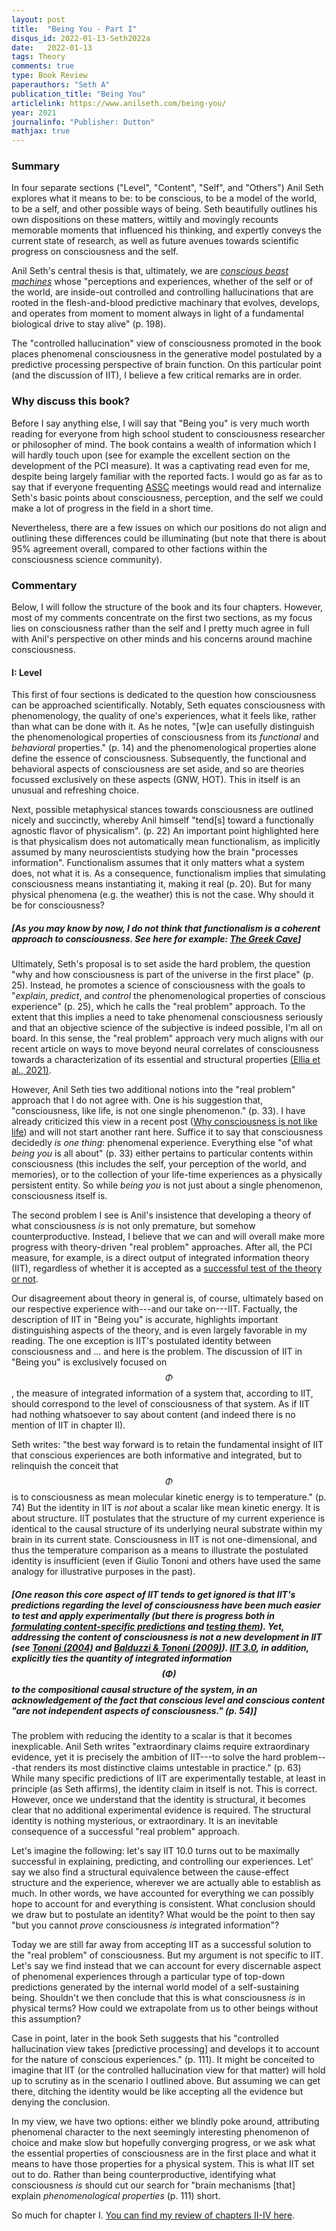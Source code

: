```yaml
---
layout: post
title:  "Being You - Part I"
disqus_id: 2022-01-13-Seth2022a
date:   2022-01-13
tags: Theory
comments: true
type: Book Review
paperauthors: "Seth A"
publication_title: "Being You"
articlelink: https://www.anilseth.com/being-you/
year: 2021
journalinfo: "Publisher: Dutton"
mathjax: true
---
```


### Summary

In four separate sections ("Level", "Content", "Self", and "Others") Anil Seth explores what it means to be: to be conscious, to be a model of the world, to be a self, and other possible ways of being. Seth beautifully outlines his own dispositions on these matters, wittily and movingly recounts memorable moments that influenced his thinking, and expertly conveys the current state of research, as well as future avenues towards scientific progress on consciousness and the self.  

Anil Seth's central thesis is that, ultimately, we are [<em>conscious beast machines</em>](https://nautil.us/issue/107/the-edge/we-are-beast-machines) whose "perceptions and experiences, whether of the self or of the world, are inside-out controlled and controlling hallucinations that are rooted in the flesh-and-blood predictive machinary that evolves, develops, and operates from moment to moment always in light of a fundamental biological drive to stay alive" (p. 198). 

The "controlled hallucination" view of consciousness promoted in the book places phenomenal consciousness in the generative model postulated by a predictive processing perspective of brain function. On this particular point (and the discussion of IIT), I believe a few critical remarks are in order.

### Why discuss this book?

Before I say anything else, I will say that "Being you" is very much worth reading for everyone from high school student to consciousness researcher or philosopher of mind. The book contains a wealth of information which I will hardly touch upon (see for example the excellent section on the development of the PCI measure). It was a captivating read even for me, despite being largely familiar with the reported facts. I would go as far as to say that if everyone frequenting [ASSC](https://theassc.org/) meetings would read and internalize Seth's basic points about consciousness, perception, and the self we could make a lot of progress in the field in a short time.

Nevertheless, there are a few issues on which our positions do not align and outlining these differences could be illuminating (but note that there is about 95% agreement overall, compared to other factions within the consciousness science community). 

### Commentary
Below, I will follow the structure of the book and its four chapters. However, most of my comments concentrate on the first two sections, as my focus lies on consciousness rather than the self and I pretty much agree in full with Anil's perspective on other minds and his concerns around machine consciousness.

#### I: Level

This first of four sections is dedicated to the question how consciousness can be approached scientifically. Notably, Seth equates consciousness with phenomenology, the quality of one's experiences, what it feels like, rather than what can be done with it. As he notes, "[w]e can usefully distinguish the phenomenological properties of consciousness from its *functional* and *behavioral* properties." (p. 14) and the phenomenological properties alone define the essence of consciousness. Subsequently, the functional and behavioral aspects of consciousness are set aside, and so are theories focussed exclusively on these aspects (GNW, HOT). This in itself is an unusual and refreshing choice. 

Next, possible metaphysical stances towards consciousness are outlined nicely and succinctly, whereby Anil himself "tend[s] toward a functionally agnostic flavor of physicalism". (p. 22) An important point highlighted here is that physicalism does not automatically mean functionalism, as implicitly assumed by many neuroscientists studying how the brain "processes information". Functionalism assumes that it only matters what a system does, not what it is. As a consequence, functionalism implies that simulating consciousness means instantiating it, making it real (p. 20). But for many physical phenomena (e.g. the weather) this is not the case. Why should it be for consciousness? 

##### [As you may know by now, I do not think that functionalism is a coherent approach to consciousness. See here for example: [The Greek Cave](../greek-cave)]

Ultimately, Seth's proposal is to set aside the hard problem, the question "why and how consciousness is part of the universe in the first place" (p. 25). Instead, he promotes a science of consciousness with the goals to "*explain*, *predict*, and *control* the phenomenological properties of conscious experience" (p. 25), which he calls the "real problem" approach. To the extent that this implies a need to take phenomenal consciousness seriously and that an objective science of the subjective is indeed possible, I'm all on board. In this sense, the "real problem" approach very much aligns with our recent article on ways to move beyond neural correlates of consciousness towards a characterization of its essential and structural properties [(Ellia et al., 2021)](https://doi.org/10.1093/nc/niab032).

However, Anil Seth ties two additional notions into the "real problem" approach that I do not agree with. One is his suggestion that, "consciousness, like life, is not one single phenomenon." (p. 33). I have already criticized this view in a recent post ([Why consciousness is not like life](../LifeConsciousness)) and will not start another rant here. Suffice it to say that consciousness decidedly *is one thing*: phenomenal experience. Everything else "of what *being you* is all about" (p. 33) either pertains to particular contents within consciousness (this includes the self, your perception of the world, and memories), or to the collection of your life-time experiences as a physically persistent entity. So while *being you* is not just about a single phenomenon, consciousness itself is. 
 
The second problem I see is Anil's insistence that developing a theory of what consciousness *is* is not only premature, but somehow counterproductive. Instead, I believe that we can and will overall make more progress with theory-driven "real problem" approaches. After all, the PCI measure, for example, is a direct output of integrated information theory (IIT), regardless of whether it is accepted as a [successful test of the theory or not](../fundamental-IIT).

Our disagreement about theory in general is, of course, ultimately based on our respective experience with---and our take on---IIT. Factually, the description of IIT in "Being you" is accurate, highlights important distinguishing aspects of the theory, and is even largely favorable in my reading. The one exception is IIT's postulated identity between consciousness and ... and here is the problem. The discussion of IIT in "Being you" is exclusively focused on $$\Phi$$, the measure of integrated information of a system that, according to IIT, should correspond to the level of consciousness of that system. As if IIT had nothing whatsoever to say about content (and indeed there is no mention of IIT in chapter II). 

Seth writes: "the best way forward is to retain the fundamental insight of IIT that conscious experiences are both informative and integrated, but to relinquish the conceit that $$\Phi$$ is to consciousness as mean molecular kinetic energy is to temperature." (p. 74) But the identity in IIT is *not* about a scalar like mean kinetic energy. It is about structure. IIT postulates that the structure of my current experience is identical to the causal structure of its underlying neural substrate within my brain in its current state. Consciousness in IIT is not one-dimensional, and thus the temperature comparison as a means to illustrate the postulated identity is insufficient (even if Giulio Tononi and others have used the same analogy for illustrative purposes in the past). 


##### [One reason this core aspect of IIT tends to get ignored is that IIT's predictions regarding the level of consciousness have been much easier to test and apply experimentally (but there is progress both in [formulating content-specific predictions](https://doi.org/10.3390/e21121160) and [testing them](https://www.eneuro.org/content/4/3/ENEURO.0080-17.2017)). Yet, addressing the content of consciousness is not a new development in IIT (see [Tononi (2004)](https://dx.doi.org/10.1186%2F1471-2202-5-42) and [Balduzzi & Tononi (2009)](https://dx.doi.org/10.1371%2Fjournal.pcbi.1000462)). [IIT 3.0](https://doi.org/10.1371/journal.pcbi.1003588), in addition, explicitly ties the quantity of integrated information $$(\Phi)$$ to the compositional causal structure of the system, in an acknowledgement of the fact that conscious level and conscious content "are not independent aspects of consciousness." (p. 54)]

The problem with reducing the identity to a scalar is that it becomes inexplicable. Anil Seth writes "extraordinary claims require extraordinary evidence, yet it is precisely the ambition of IIT---to solve the hard problem---that renders its most distinctive claims untestable in practice." (p. 63) While many specific predictions of IIT are experimentally testable, at least in principle (as Seth affirms), the identity claim in itself is not. This is correct. However, once we understand that the identity is structural, it becomes clear that no additional experimental evidence is required. The structural identity is nothing mysterious, or extraordinary. It is an inevitable consequence of a successful "real problem" approach. 

Let's imagine the following: let's say IIT 10.0 turns out to be maximally successful in explaining, predicting, and controlling our experiences. Let' say we also find a structural equivalence between the cause-effect structure and the experience, wherever we are actually able to establish as much. In other words, we have accounted for everything we can possibly hope to account for and everything is consistent. What conclusion should we draw but to postulate an identity? What would be the point to then say "but you cannot *prove* consciousness *is* integrated information"? 

Today we are still far away from accepting IIT as a successful solution to the "real problem" of consciousness. But my argument is not specific to IIT. Let's say we find instead that we can account for every discernable aspect of phenomenal experiences through a particular type of top-down predictions generated by the internal world model of a self-sustaining being. Shouldn't we then conclude that this is what consciousness *is* in physical terms? 
How could we extrapolate from us to other beings without this assumption? 

Case in point, later in the book Seth suggests that his "controlled hallucination view takes [predictive processing] and develops it to account for the nature of conscious experiences." (p. 111). 
It might be conceited to imagine that IIT (or the controlled hallucination view for that matter) will hold up to scrutiny as in the scenario I outlined above. But assuming we can get there, ditching the identity would be like accepting all the evidence but denying the conclusion. 

In my view, we have two options: either we blindly poke around, attributing phenomenal character to the next seemingly interesting phenomenon of choice and make slow but hopefully converging progress, or we ask what the essential properties of consciousness are in the first place and what it means to have those properties for a physical system. This is what IIT set out to do. Rather than being counterproductive, identifying what consciousness *is* should cut our search for "brain mechanisms [that] explain *phenomenological properties* (p. 111) short.

So much for chapter I. [You can find my review of chapters II-IV here](../being-you-II).
